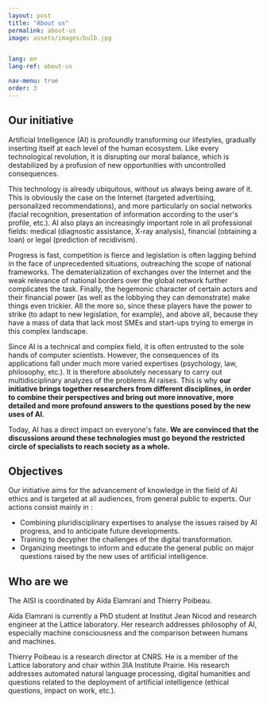 ```yaml
---
layout: post
title: "About us"
permalink: about-us
image: assets/images/bulb.jpg


lang: en
lang-ref: about-us

nav-menu: true
order: 3
---
```



## Our initiative

Artificial Intelligence (AI) is profoundly transforming our lifestyles, gradually inserting itself at each level of the human ecosystem. Like every technological revolution, it is disrupting our moral balance, which is destabilized by a profusion of new opportunities with uncontrolled consequences.

This technology is already ubiquitous, without us always being aware of it. This is obviously the case on the Internet (targeted advertising, personalized recommendations), and more particularly on social networks (facial recognition, presentation of information according to the user's profile, etc.). AI also plays an increasingly important role in all professional fields: medical (diagnostic assistance, X-ray analysis), financial (obtaining a loan) or legal (prediction of recidivism).

Progress is fast, competition is fierce and legislation is often lagging behind in the face of unprecedented situations, outreaching the scope of national frameworks. The dematerialization of exchanges over the Internet and the weak relevance of national borders over the global network further complicates the task. Finally, the hegemonic character of certain actors and their financial power (as well as the lobbying they can demonstrate) make things even trickier. All the more so, since these players have the power to strike (to adapt to new legislation, for example), and above all, because they have a mass of data that lack most SMEs and start-ups trying to emerge in this complex landscape.

Since AI is a technical and complex field, it is often entrusted to the sole hands of computer scientists. However, the consequences of its applications fall under much more varied expertises (psychology, law, philosophy, etc.). It is therefore absolutely necessary to carry out multidisciplinary analyzes of the problems AI raises. This is why **our initiative brings together researchers from different disciplines, in order to combine their perspectives and bring out more innovative, more detailed and more profound answers to the questions posed by the new uses of AI.**

Today, AI has a direct impact on everyone's fate. **We are convinced that the discussions around these technologies must go beyond the restricted circle of specialists to reach society as a whole.**

## Objectives
Our initiative aims for the advancement of knowledge in the field of AI ethics and is targeted at all audiences, from general public to experts. Our actions consist mainly in :
* Combining pluridisciplinary expertises to analyse the issues raised by AI progress, and to anticipate future developments.
* Training to decypher the challenges of the digital transformation.
* Organizing meetings to inform and educate the general public on major questions raised by the new uses of artificial intelligence.      

## Who are we

The AISI is coordinated by Aïda Elamrani and Thierry Poibeau.

Aïda Elamrani is currently a PhD student at Institut Jean Nicod and research engineer at the Lattice laboratory. Her research addresses philosophy of AI, especially machine consciousness and the comparison between humans and machines.

Thierry Poibeau is a research director at CNRS. He is a member of the Lattice laboratory and chair within 3IA Institute Prairie. His research addresses automated natural language processing, digital humanities and questions related to the deployment of artificial intelligence (ethical questions, impact on work, etc.).
